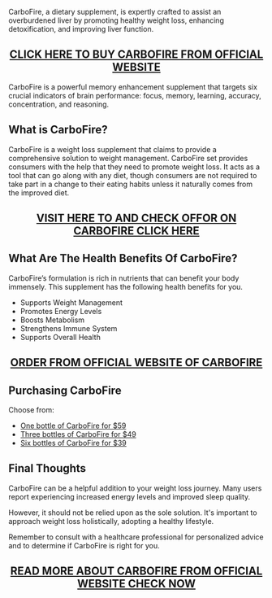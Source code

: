 <p>CarboFire, a dietary supplement, is expertly crafted to assist an overburdened liver by promoting healthy weight loss, enhancing detoxification, and improving liver function.</p>
<h2 style="text-align: center;"><a href="https://sale365day.com/get-carbofire">CLICK HERE TO BUY CARBOFIRE FROM OFFICIAL WEBSITE</a></h2>
<p>CarboFire is a powerful memory enhancement supplement that targets six crucial indicators of brain performance: focus, memory, learning, accuracy, concentration, and reasoning.</p>
<h2 style="text-align: left;">What is CarboFire?</h2>
<p style="text-align: left;">CarboFire is a weight loss supplement that claims to provide a comprehensive solution to weight management. CarboFire set provides consumers with the help that they need to promote weight loss. It acts as a tool that can go along with any diet, though consumers are not required to take part in a change to their eating habits unless it naturally comes from the improved diet.</p>
<h2 style="text-align: center;"><a href="https://sale365day.com/get-carbofire">VISIT HERE TO AND CHECK OFFOR ON CARBOFIRE CLICK HERE</a></h2>
<h2 style="text-align: left;">What Are The Health Benefits Of CarboFire?</h2>
<p style="text-align: left;">CarboFire&rsquo;s formulation is rich in nutrients that can benefit your body immensely. This supplement has the following health benefits for you.</p>
<ul style="text-align: left;">
<li>Supports Weight Management</li>
<li>Promotes Energy Levels</li>
<li>Boosts Metabolism</li>
<li>Strengthens Immune System</li>
<li>Supports Overall Health</li>
</ul>
<h2 style="text-align: center;"><a href="https://sale365day.com/get-carbofire">ORDER FROM OFFICIAL WEBSITE OF CARBOFIRE</a></h2>
<h2 style="text-align: left;">Purchasing CarboFire</h2>
<p style="text-align: left;">Choose from:</p>
<ul style="text-align: left;">
<li><a href="https://sale365day.com/get-carbofire">One bottle of CarboFire for $59</a></li>
<li><a href="https://sale365day.com/get-carbofire">Three bottles of CarboFire for $49</a></li>
<li><a href="https://sale365day.com/get-carbofire">Six bottles of CarboFire for $39</a></li>
</ul>
<h2 style="text-align: left;">Final Thoughts</h2>
<p style="text-align: left;">CarboFire can be a helpful addition to your weight loss journey. Many users report experiencing increased energy levels and improved sleep quality.</p>
<p style="text-align: left;">However, it should not be relied upon as the sole solution. It's important to approach weight loss holistically, adopting a healthy lifestyle.</p>
<p style="text-align: left;">Remember to consult with a healthcare professional for personalized advice and to determine if CarboFire is right for you.</p>
<h2 style="text-align: center;"><a href="https://sale365day.com/get-carbofire">READ MORE ABOUT CARBOFIRE FROM OFFICIAL WEBSITE CHECK NOW</a></h2>
